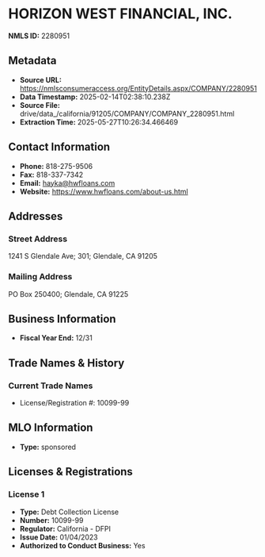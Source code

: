 # HORIZON WEST FINANCIAL, INC.

**NMLS ID:** 2280951

## Metadata
- **Source URL:** https://nmlsconsumeraccess.org/EntityDetails.aspx/COMPANY/2280951
- **Data Timestamp:** 2025-02-14T02:38:10.238Z
- **Source File:** drive/data_/california/91205/COMPANY/COMPANY_2280951.html
- **Extraction Time:** 2025-05-27T10:26:34.466469

## Contact Information
- **Phone:** 818-275-9506
- **Fax:** 818-337-7342
- **Email:** hayka@hwfloans.com
- **Website:** https://www.hwfloans.com/about-us.html

## Addresses
### Street Address
1241 S Glendale Ave; 301; Glendale, CA 91205

### Mailing Address
PO Box 250400; Glendale, CA 91225

## Business Information
- **Fiscal Year End:** 12/31

## Trade Names & History
### Current Trade Names
- License/Registration #: 10099-99

## MLO Information
- **Type:** sponsored

## Licenses & Registrations

### License 1
- **Type:** Debt Collection License
- **Number:** 10099-99
- **Regulator:** California - DFPI
- **Issue Date:** 01/04/2023
- **Authorized to Conduct Business:** Yes
